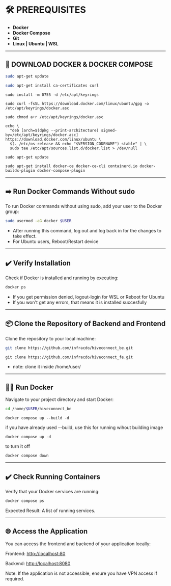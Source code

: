 # 🛠️ PREREQUISITES
- **Docker**
- **Docker Compose**
- **Git**
- **Linux | Ubuntu | WSL**

---

## 🚀 DOWNLOAD DOCKER & DOCKER COMPOSE

```bash
sudo apt-get update

```
```bash
sudo apt-get install ca-certificates curl
```
```
sudo install -m 0755 -d /etc/apt/keyrings
```
```
sudo curl -fsSL https://download.docker.com/linux/ubuntu/gpg -o /etc/apt/keyrings/docker.asc
```
```
sudo chmod a+r /etc/apt/keyrings/docker.asc
```
```
echo \
  "deb [arch=$(dpkg --print-architecture) signed-by=/etc/apt/keyrings/docker.asc] https://download.docker.com/linux/ubuntu \
  $(. /etc/os-release && echo "$VERSION_CODENAME") stable" | \
  sudo tee /etc/apt/sources.list.d/docker.list > /dev/null
```
```
sudo apt-get update
```
```
sudo apt-get install docker-ce docker-ce-cli containerd.io docker-buildx-plugin docker-compose-plugin
```


---
## ➡️ Run Docker Commands Without sudo

To run Docker commands without using sudo, add your user to the Docker group:

```bash
sudo usermod -aG docker $USER
```

 - After running this command, log out and log back in for the changes to take effect.
 - For Ubuntu users, Reboot/Restart device

---
## ✔️ Verify Installation

Check if Docker is installed and running by executing:

```bash
docker ps
```
- If you get permission denied, logout-login for WSL or Reboot for Ubuntu
- If you won't get any errors, that means it is installed succesfully


---
## 📦 Clone the Repository of Backend and Frontend

Clone the repository to your local machine:

```bash
git clone https://github.com/infracdo/hiveconnect_be.git
```
```
git clone https://github.com/infracdo/hiveconnect_fe.git
```
- note: clone it inside /home/user/

---
## 🏃‍♂️ Run Docker

Navigate to your project directory and start Docker:

```bash
cd /home/$USER/hiveconnect_be
```
```
docker compose up --build -d
```
if you have already used --build, use this for running wihout building image
```
docker compose up -d
```
to turn it off
```
docker compose down
```


---
## ✔️ Check Running Containers

Verify that your Docker services are running:

```bash
docker compose ps
```
Expected Result: A list of running services.


---
## 🌐 Access the Application

You can access the frontend and backend of your application locally:

  Frontend: [http://localhost:80](http://localhost:80/)
  
  Backend: [http://localhost:8080](http://localhost:8080/)

 Note: If the application is not accessible, ensure you have VPN access if required.
